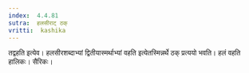 ```yaml
---
index:  4.4.81
sutra:  हलसीराट् ठक्
vritti:  kashika 
---
```


तद्वहति इत्येव। हलसीरशब्दाभ्यां द्वितीयास्मर्थाभ्यां वहति इत्येतस्मिन्नर्थे ठक् प्रत्ययो भवति। हलं वहति हालिकः। सैरिकः।

